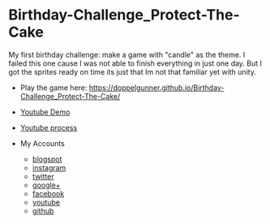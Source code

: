 # Birthday-Challenge_Protect-The-Cake
My first birthday challenge: make a game with "candle" as the theme. I failed this one cause I was not able to finish everything in just one day. But I got the sprites ready on time its just that Im not that familiar yet with unity.

* Play the game here: https://doppelgunner.github.io/Birthday-Challenge_Protect-The-Cake/
* [Youtube Demo](https://youtu.be/h0X45Pi88Dg)
* [Youtube process](https://youtu.be/sPje4L87xMg)

* My Accounts 
  * [blogspot](http://doppelgunner.blogspot.com/)
  * [instagram](https://www.instagram.com/doppelgunner/)
  * [twitter](https://twitter.com/doppelgunner)
  * [google+](https://plus.google.com/u/0/111975005561843752356/posts)
  * [facebook](https://www.facebook.com/doppelgunner)
  * [youtube](https://www.youtube.com/channel/UCjd_DY1LawVuZuLteDbVabQ)
  * [github](https://github.com/doppelgunner)

